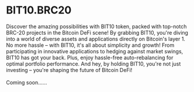 # BIT10.BRC20

Discover the amazing possibilities with BIT10 token, packed with top-notch BRC-20 projects in the Bitcoin DeFi scene! By grabbing BIT10, you're diving into a world of diverse assets and applications directly on Bitcoin's layer 1. No more hassle – with BIT10, it's all about simplicity and growth! From participating in innovative applications to hedging against market swings, BIT10 has got your back. Plus, enjoy hassle-free auto-rebalancing for optimal portfolio performance. And hey, by holding BIT10, you're not just investing – you're shaping the future of Bitcoin DeFi! \
\
Coming soon......
